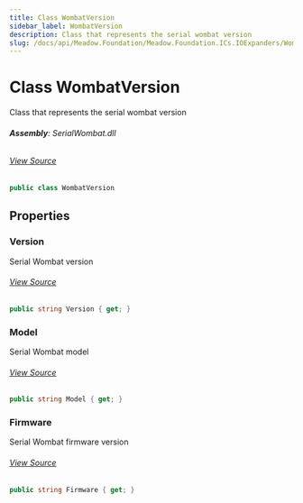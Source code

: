 ```yaml
---
title: Class WombatVersion
sidebar_label: WombatVersion
description: Class that represents the serial wombat version
slug: /docs/api/Meadow.Foundation/Meadow.Foundation.ICs.IOExpanders/WombatVersion
---
```

# Class WombatVersion
Class that represents the serial wombat version

###### **Assembly**: SerialWombat.dll
###### [View Source](https://github.com/WildernessLabs/Meadow.Foundation.git/blob/develop/Source/Meadow.Foundation.Peripherals/ICs.IOExpanders.SerialWombat/Driver/WombatVersion.cs#L6)
```csharp title="Declaration"
public class WombatVersion
```
## Properties
### Version
Serial Wombat version
###### [View Source](https://github.com/WildernessLabs/Meadow.Foundation.git/blob/develop/Source/Meadow.Foundation.Peripherals/ICs.IOExpanders.SerialWombat/Driver/WombatVersion.cs#L23)
```csharp title="Declaration"
public string Version { get; }
```
### Model
Serial Wombat model
###### [View Source](https://github.com/WildernessLabs/Meadow.Foundation.git/blob/develop/Source/Meadow.Foundation.Peripherals/ICs.IOExpanders.SerialWombat/Driver/WombatVersion.cs#L28)
```csharp title="Declaration"
public string Model { get; }
```
### Firmware
Serial Wombat firmware version
###### [View Source](https://github.com/WildernessLabs/Meadow.Foundation.git/blob/develop/Source/Meadow.Foundation.Peripherals/ICs.IOExpanders.SerialWombat/Driver/WombatVersion.cs#L33)
```csharp title="Declaration"
public string Firmware { get; }
```
